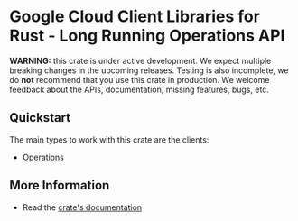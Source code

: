 # Google Cloud Client Libraries for Rust - Long Running Operations API

<!-- Code generated by sidekick. DO NOT EDIT. -->

**WARNING:** this crate is under active development. We expect multiple breaking
changes in the upcoming releases. Testing is also incomplete, we do **not**
recommend that you use this crate in production. We welcome feedback about the
APIs, documentation, missing features, bugs, etc.



## Quickstart

The main types to work with this crate are the clients:

* [Operations](https://docs.rs/gcp-sdk-longrunning/latest/gcp_sdk_longrunning/client/struct.Operations.html)

## More Information

* Read the [crate's documentation](https://docs.rs/gcp-sdk-longrunning/latest/gcp-sdk-longrunning)

